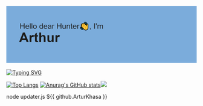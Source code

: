 ![.](/header.png)

[![Typing SVG](https://readme-typing-svg.demolab.com?font=Fira+Code&pause=1000&width=435&lines=Main+stack+-+PHP+Laravel+%2B+Vue+JS;Year+exp+as+a+development+manager;FULL+STACK+DEVELOPER)](https://git.io/typing-svg)

[![Top Langs](https://github-readme-stats.vercel.app/api/top-langs/?username=ArturKhasa)](https://github.com/anuraghazra/github-readme-stats) [![Anurag's GitHub stats](https://github-readme-stats.vercel.app/api?username=ArturKhasa)](https://github.com/anuraghazra/github-readme-stats)![](https://komarev.com/ghpvc/?username=ArturKhasa)

node updater.js ${{ github.ArturKhasa }} <ubuntu>
